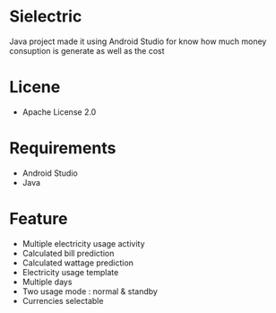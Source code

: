 # Sielectric
Java project made it using Android Studio for know how much money consuption is generate as well as the  cost 

# Licene 
* Apache License 2.0

# Requirements

* Android Studio
* Java


# Feature
* Multiple electricity usage activity
* Calculated bill prediction
* Calculated wattage prediction
* Electricity usage template
* Multiple days
* Two usage mode : normal & standby
* Currencies selectable
